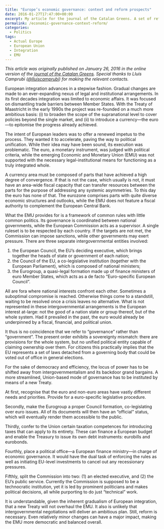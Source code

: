 ```yaml
---
title: "Europe’s economic governance: context and reform prospects"
date: 2016-01-27T17:47:00+00:00
excerpt: My article for the journal of the Catalan Greens. A set of reforms are needed to shift the EMU's locus of power away from intergovernmentalism.
permalink: /economic-governance-context-reform/
categories:
  - Politics
tags:
  - Actual Europe
  - European Union
  - Integration
  - EMU
---
```

*This article was originally published on January 26, 2016 in the online version of the [journal of the Catalan Greens](http://revistatreball.cat/europes-economic-governance-context-and-reform-prospects/). Special thanks to Lluís Camprubi ([@lluiscamprubi](https://twitter.com/lluiscamprubi)) for making the relevant contacts.*

European integration advances in a stepwise fashion. Gradual changes are made to an ever-expanding nexus of legal and institutional arrangements. In its first decades integration was limited to economic affairs. It was focused on dismantling trade barriers between Member States. With the Treaty of Maastricht in the early 1990s the project was re-founded on a much more ambitious basis: (i) to broaden the scope of the supranational level to cover policies beyond the single market, and (ii) to introduce a currency—the euro—to epitomise the progress already achieved.

The intent of European leaders was to offer a renewed impetus to the process. They wanted it to accelerate, paving the way to political unification. While their idea may have been sound, its execution was problematic. The euro, a monetary instrument, was judged with political criteria, while the emerging Economic and Monetary Union (EMU) was not supported with the necessary legal-institutional means for functioning as a truly integrated whole.

A currency area must be composed of parts that have achieved a high degree of convergence. If that is not the case, which usually is not, it must have an area-wide fiscal capacity that can transfer resources between the parts for the purpose of addressing any systemic asymmetries. To this day the euro has none of that. The eurozone comprises parts with quite diverse economic structures and outlooks, while the EMU does not feature a fiscal authority to complement the European Central Bank.

What the EMU provides for is a framework of common rules with little common politics. Its governance is coordinated between national governments, while the European Commission acts as a supervisor. A single ruleset is to be respected by each country. If the targets are not met, the Commission can impose sanctions, while other governments may exert pressure. There are three separate intergovernmental entities involved:

1. the European Council, the EU’s deciding executive, which brings together the heads of state or government of each nation;
2. the Council of the EU, a co-legislative institution (together with the European Parliament), which is composed of national ministers;
3. the Eurogroup, a quasi-legal formation made up of finance ministers of euro Member States, which acts as a de facto “Euro-specific European Council”.

All are fora where national interests confront each other. Sometimes a suboptimal compromise is reached. Otherwise things come to a standstill, waiting to be resolved once a crisis leaves no alternative. What is not represented in these intergovernmental arrangements is the European interest at-large: not the good of a nation state or group thereof, but of the whole system. Had it prevailed in the past, the euro would already be underpinned by a fiscal, financial, and political union.

It thus is no coincidence that we refer to “governance” rather than “government”. The present order exhibits a sovereignty mismatch: there are provisions for the whole system, but no unified political entity capable of claiming ownership over them. For citizens this practically implies that the EU represents a set of laws detached from a governing body that could be voted out of office in general elections.

For the sake of democracy and efficiency, the locus of power has to be shifted away from intergovernmentalism and its backdoor grand bargains. A more streamlined, Union-based mode of governance has to be instituted by means of a new Treaty.

At first, recognise that the euro and non-euro areas have vastly different needs and priorities. Provide for a euro-specific legislative procedure.

Secondly, make the Eurogroup a proper Council formation, co-legislating over euro issues. All of its documents will then have an “official” status, which will eventually render them accessible to the public.

Thirdly, confer to the Union certain taxation competences for introducing taxes that can apply to its entirety. These can finance a European budget and enable the Treasury to issue its own debt instruments: eurobills and eurobonds.

Fourthly, place a political office—a European finance ministry—in charge of economic governance. It would have the dual task of enforcing the rules as well as initiating EU-level investments to cancel out any recessionary pressures.

Fifthly, split the Commission into two: (1) an elected executive, and (2) the EU’s public service. Currently the Commission is supposed to be a technocratic institution, yet it is led by prominent politicians and makes political decisions, all while purporting to do just “technical” work.

It is understandable, given the inherent gradualism of European integration, that a new Treaty will not overhaul the EMU. It also is unlikely that intergovernmental negotiations will deliver an ambitious plan. Still, reform is necessary. Even relatively minor changes can have a major impact, making the EMU more democratic and balanced overall.
